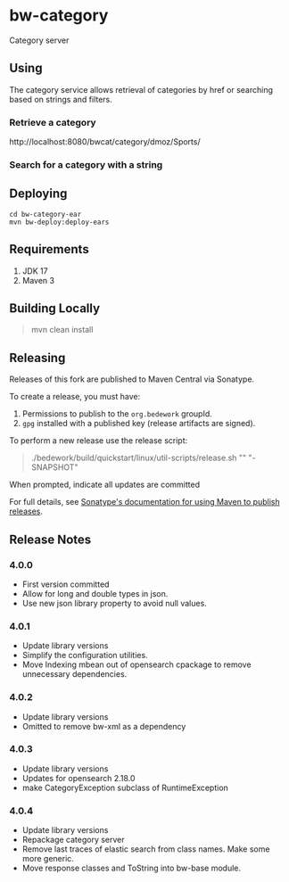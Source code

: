 # bw-category
Category server

## Using
The category service allows retrieval of categories by href or 
searching based on strings and filters.

### Retrieve a category

http://localhost:8080/bwcat/category/dmoz/Sports/

### Search for a category with a string

## Deploying
```
cd bw-category-ear
mvn bw-deploy:deploy-ears
```

## Requirements

1. JDK 17
2. Maven 3

## Building Locally

> mvn clean install

## Releasing

Releases of this fork are published to Maven Central via Sonatype.

To create a release, you must have:

1. Permissions to publish to the `org.bedework` groupId.
2. `gpg` installed with a published key (release artifacts are signed).

To perform a new release use the release script:

> ./bedework/build/quickstart/linux/util-scripts/release.sh <module-name> "<release-version>" "<new-version>-SNAPSHOT"

When prompted, indicate all updates are committed

For full details, see [Sonatype's documentation for using Maven to publish releases](http://central.sonatype.org/pages/apache-maven.html).

## Release Notes
### 4.0.0
* First version committed
* Allow for long and double types in json.
* Use new json library property to avoid null values.

### 4.0.1
* Update library versions
* Simplify the configuration utilities.
* Move Indexing mbean out of opensearch 
cpackage to remove unnecessary dependencies.

### 4.0.2
* Update library versions
* Omitted to remove bw-xml as a dependency

### 4.0.3
* Update library versions
* Updates for opensearch 2.18.0
* make CategoryException subclass of RuntimeException

### 4.0.4
* Update library versions
* Repackage category server
* Remove last traces of elastic search from class names. Make some more generic.
* Move response classes and ToString into bw-base module.
